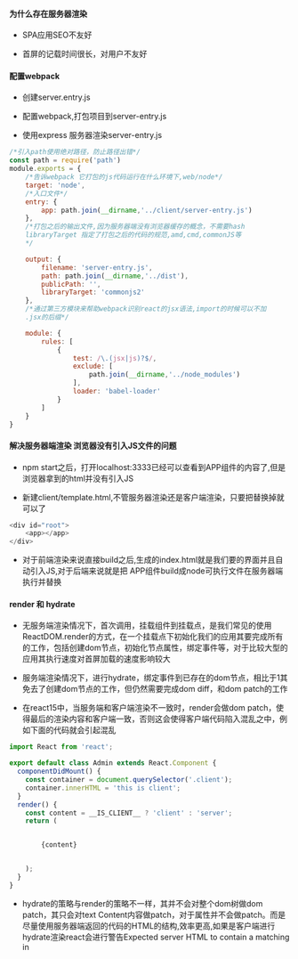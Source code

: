 #### 为什么存在服务器渲染

+ SPA应用SEO不友好

+ 首屏的记载时间很长，对用户不友好

#### 配置webpack

+ 创建server.entry.js

+ 配置webpack,打包项目到server-entry.js

+ 使用express 服务器渲染server-entry.js

```javascript
/*引入path使用绝对路径，防止路径出错*/
const path = require('path')
module.exports = {
    /*告诉webpack 它打包的js代码运行在什么环境下,web/node*/
    target: 'node',
    /*入口文件*/
    entry: {
        app: path.join(__dirname,'../client/server-entry.js')
    },
    /*打包之后的输出文件,因为服务器端没有浏览器缓存的概念，不需要hash
    libraryTarget 指定了打包之后的代码的规范,amd,cmd,commonJS等
    */

    output: {
        filename: 'server-entry.js',
        path: path.join(__dirname,'../dist'),
        publicPath: '',
        libraryTarget: 'commonjs2'
    },
    /*通过第三方模块来帮助webpack识别react的jsx语法,import的时候可以不加
    .jsx的后缀*/

    module: {
        rules: [
            {
                test: /\.(jsx|js)?$/,
                exclude: [
                    path.join(__dirname,'../node_modules')
                ],
                loader: 'babel-loader'
            }
        ]
    }
}
```
#### 解决服务器端渲染 浏览器没有引入JS文件的问题

+ npm start之后，打开localhost:3333已经可以查看到APP组件的内容了,但是浏览器拿到的html并没有引入JS

+ 新建client/template.html,不管服务器渲染还是客户端渲染，只要把<app></app>替换掉就可以了

```javascript
<div id="root">
    <app></app>
</div>
```
+ 对于前端渲染来说直接build之后,生成的index.html就是我们要的界面并且自动引入JS,对于后端来说就是把
APP组件build成node可执行文件在服务器端执行并替换<app></app>

#### render 和 hydrate

+ 无服务端渲染情况下，首次调用，挂载组件到挂载点，是我们常见的使用ReactDOM.render的方式，在一个挂载点下初始化我们的应用其要完成所有的工作，包括创建dom节点，初始化节点属性，绑定事件等，对于比较大型的应用其执行速度对首屏加载的速度影响较大

+ 服务端渲染情况下，进行hydrate，绑定事件到已存在的dom节点，相比于1其免去了创建dom节点的工作，但仍然需要完成dom diff，和dom patch的工作

+ 在react15中，当服务端和客户端渲染不一致时，render会做dom patch，使得最后的渲染内容和客户端一致，否则这会使得客户端代码陷入混乱之中，例如下面的代码就会引起混乱

```javascript
import React from 'react';

export default class Admin extends React.Component {
  componentDidMount() {
    const container = document.querySelector('.client');
    container.innerHTML = 'this is client';
  }
  render() {
    const content = __IS_CLIENT__ ? 'client' : 'server';
    return (


        {content}


    );
  }
}
```

+ hydrate的策略与render的策略不一样，其并不会对整个dom树做dom patch，其只会对text Content内容做patch，对于属性并不会做patch。而是
尽量使用服务器端返回的代码的HTML的结构,效率更高,如果是客户端进行hydrate渲染react会进行警告Expected server HTML to contain a matching in
